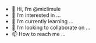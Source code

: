 - 👋 Hi, I’m @miclimule
- 👀 I’m interested in ...
- 🌱 I’m currently learning ...
- 💞️ I’m looking to collaborate on ...
- 📫 How to reach me ...

<!---
miclimule/miclimule is a ✨ special ✨ repository because its `README.md` (this file) appears on your GitHub profile.
You can click the Preview link to take a look at your changes.
--->
